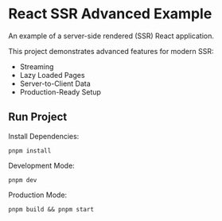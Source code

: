 # React SSR Advanced Example

An example of a server-side rendered (SSR) React application. 

This project demonstrates advanced features for modern SSR:

- Streaming
- Lazy Loaded Pages
- Server-to-Client Data
- Production-Ready Setup

## Run Project

Install Dependencies:

```shell
pnpm install
```

Development Mode:

```shell
pnpm dev
```

Production Mode:

```shell
pnpm build && pnpm start
```
